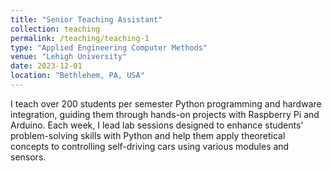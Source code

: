 ```yaml
---
title: "Senior Teaching Assistant"
collection: teaching
permalink: /teaching/teaching-1
type: "Applied Engineering Computer Methods"
venue: "Lehigh University"
date: 2023-12-01
location: "Bethlehem, PA, USA"
---
```


I teach over 200 students per semester Python programming and hardware integration, guiding them through hands-on projects with Raspberry Pi and Arduino. Each week, I lead lab sessions designed to enhance students' problem-solving skills with Python and help them apply theoretical concepts to controlling self-driving cars using various modules and sensors.


